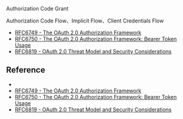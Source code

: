 Authorization Code Grant

Authorization Code Flow、Implicit Flow、Client Credentials Flow

- [RFC6749 - The OAuth 2.0 Authorization Framework](https://datatracker.ietf.org/doc/html/rfc6749)  
- [RFC6750 - The OAuth 2.0 Authorization Framework: Bearer Token Usage](https://datatracker.ietf.org/doc/html/rfc6750)
- [RFC6819 - OAuth 2.0 Threat Model and Security Considerations](https://datatracker.ietf.org/doc/html/rfc6819)
## Reference
- []()
- [RFC6749 - The OAuth 2.0 Authorization Framework](https://datatracker.ietf.org/doc/html/rfc6749)
- [RFC6750 - The OAuth 2.0 Authorization Framework: Bearer Token Usage](https://datatracker.ietf.org/doc/html/rfc6750)
- [RFC6819 - OAuth 2.0 Threat Model and Security Considerations](https://datatracker.ietf.org/doc/html/rfc6819)